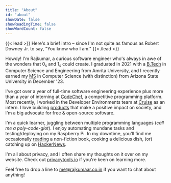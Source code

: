 ```yaml
---
title: "About"
id: "about"
showDate: false
showReadingTime: false
showWordCount: false
---
```

{{< lead >}}
Here's a brief intro – since I'm not quite as famous as Robert Downey Jr. to say, "You know who I am."
{{< /lead >}}

Howdy! I'm Rajkumar, a curious software engineer who's always in awe of the wonders that 0<sub>s</sub> and 1<sub>s</sub> could create. I graduated in 2021 with a <a target='_blank' href='/pdf-js/web/viewer.html?file=/academics/btech.pdf'>B.Tech</a> in Computer Science and Engineering from Amrita University, and I recently earned my <a target='_blank' href='/pdf-js/web/viewer.html?file=/academics/ms.pdf#page=2'>MS</a> in Computer Science (with distinction) from Arizona State University in December '23.

I've got over a year of full-time software engineering experience plus more than a year of interning at [CodeChef](https://codechef.com), a competitive programming platform. Most recently, I worked in the Developer Environments team at [Cruise](https://getcruise.com) as an intern. I love building [products](/projects) that make a positive impact on society, and I'm a big advocate for free &amp; open-source software.

I'm a quick learner, juggling between multiple programming languages (*call me a poly-code-glot*). I enjoy automating mundane tasks and testing/deploying on my Raspberry Pi. In my downtime, you'll find me occasionally [reading](/books/shelf) a non-fiction book, cooking a delicious dish, (or) catching up on [HackerNews](https://news.ycombinator.com).

I'm all about privacy, and I often share my thoughts on it over on my website. Check out [privacytools.io](https://privacytools.io) if you're keen on learning more. 

Feel free to drop a line to [me@rajkumaar.co.in](mailto:me@rajkumaar.co.in) if you want to chat about anything!
